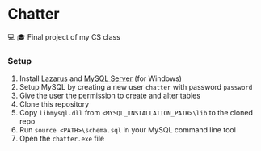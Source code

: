 # Chatter

💻 🎓 Final project of my CS class

### Setup

1) Install [Lazarus](https://www.lazarus-ide.org/) and [MySQL Server](https://dev.mysql.com/downloads/installer) (for Windows)
2) Setup MySQL by creating a new user `chatter` with password `password`
3) Give the user the permission to create and alter tables
4) Clone this repository
6) Copy `libmysql.dll` from `<MYSQL_INSTALLATION_PATH>\lib` to the cloned repo
7) Run `source <PATH>\schema.sql` in your MySQL command line tool
8) Open the `chatter.exe` file
